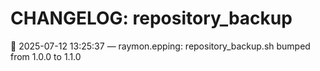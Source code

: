 # CHANGELOG: repository_backup

🔵 2025-07-12 13:25:37 — raymon.epping: repository_backup.sh bumped from 1.0.0 to 1.1.0

